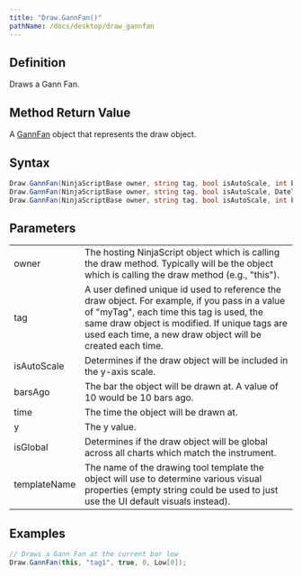 ```yaml
---
title: "Draw.GannFan()"
pathName: /docs/desktop/draw_gannfan
---
```


## Definition

Draws a Gann Fan.

## Method Return Value

A [GannFan](/docs/desktop/gannfan) object that represents the draw object.

## Syntax

```csharp
Draw.GannFan(NinjaScriptBase owner, string tag, bool isAutoScale, int barsAgo, double y)  
Draw.GannFan(NinjaScriptBase owner, string tag, bool isAutoScale, DateTime time, double y)  
Draw.GannFan(NinjaScriptBase owner, string tag, bool isAutoScale, int barsAgo, double y, bool isGlobal, string templateName)
```

## Parameters

|  |  |
| --- | --- |
| owner | The hosting NinjaScript object which is calling the draw method. Typically will be the object which is calling the draw method (e.g., "this"). |
| tag | A user defined unique id used to reference the draw object. For example, if you pass in a value of "myTag", each time this tag is used, the same draw object is modified. If unique tags are used each time, a new draw object will be created each time. |
| isAutoScale | Determines if the draw object will be included in the y-axis scale. |
| barsAgo | The bar the object will be drawn at. A value of 10 would be 10 bars ago. |
| time | The time the object will be drawn at. |
| y | The y value. |
| isGlobal | Determines if the draw object will be global across all charts which match the instrument. |
| templateName | The name of the drawing tool template the object will use to determine various visual properties (empty string could be used to just use the UI default visuals instead). |

## Examples

```csharp
// Draws a Gann Fan at the current bar low
Draw.GannFan(this, "tag1", true, 0, Low[0]);
```

